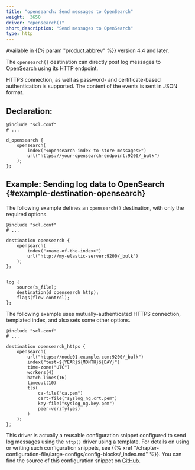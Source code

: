 ```yaml
---
title: "opensearch: Send messages to OpenSearch"
weight:  3650
driver: "opensearch()"
short_description: "Send messages to OpenSearch"
type: http
---
```

<!-- DISCLAIMER: This file is based on the syslog-ng Open Source Edition documentation https://github.com/balabit/syslog-ng-ose-guides/commit/2f4a52ee61d1ea9ad27cb4f3168b95408fddfdf2 and is used under the terms of The syslog-ng Open Source Edition Documentation License. The file has been modified by Axoflow. -->

Available in {{% param "product.abbrev" %}} version 4.4 and later.

The `opensearch()` destination can directly post log messages to [OpenSearch](https://opensearch.org/) using its HTTP endpoint.

HTTPS connection, as well as password- and certificate-based authentication is supported. The content of the events is sent in JSON format.

## Declaration:

```shell
@include "scl.conf"
# ...

d_opensearch {
    opensearch(
        index("<opensearch-index-to-store-messages>")
        url("https://your-opensearch-endpoint:9200/_bulk")
    );
};
```

## Example: Sending log data to OpenSearch {#example-destination-opensearch}

The following example defines an `opensearch()` destination, with only the required options.

```shell
@include "scl.conf"
# ...

destination opensearch {
    opensearch(
        index("<name-of-the-index>")
        url("http://my-elastic-server:9200/_bulk")
    );
};


log {
    source(s_file);
    destination(d_opensearch_http);
    flags(flow-control);
};
```

The following example uses mutually-authenticated HTTPS connection, templated index, and also sets some other options.

```shell
@include "scl.conf"
# ...

destination opensearch_https {
    opensearch(
        url("https://node01.example.com:9200/_bulk")
        index("test-${YEAR}${MONTH}${DAY}")
        time-zone("UTC")
        workers(4)
        batch-lines(16)
        timeout(10)
        tls(
            ca-file("ca.pem")
            cert-file("syslog_ng.crt.pem")
            key-file("syslog_ng.key.pem")
            peer-verify(yes)
        )
    );
};
```

This driver is actually a reusable configuration snippet configured to send log messages using the `http()` driver using a template. For details on using or writing such configuration snippets, see {{% xref "/chapter-configuration-file/large-configs/config-blocks/_index.md" %}}. You can find the source of this configuration snippet on [GitHub](https://github.com/axoflow/axosyslog/tree/master/scl/opensearch).
